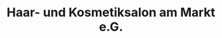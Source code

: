 ---
title: "Haar- und Kosmetiksalon am Markt e.G."
url: /stadtilm/haar-und-kosmetiksalon-am-markt-e-g/
shop: Friseur
---